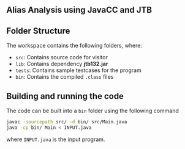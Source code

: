 ## Alias Analysis using JavaCC and JTB

## Folder Structure

The workspace contains the following folders, where:

- `src`: Contains source code for visitor
- `lib`: Contains dependency **jtb132.jar**
- `tests`: Contains sample testcases for the program
- `bin`: Contains the compiled `.class` files

## Building and running the code

The code can be built into a `bin` folder using the following command
```bash
javac -sourcepath src/ -d bin/ src/Main.java
java -cp bin/ Main < INPUT.java
```
where `INPUT.java` is the input program.
